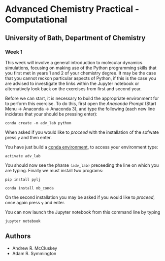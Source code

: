 # Advanced Chemistry Practical - Computational
## University of Bath, Department of Chemistry
### Week 1

This week will involve a general introduction to molecular dynamics simulations, focusing on making use of the Python programming skills that you first met in years 1 and 2 of your chemistry degree. It may be the case that you cannot reckon particular aspects of Python, if this is the case you are advised to investigate the links within the Jupyter notebook or alternatively look back on the exercises from first and second year.

Before we can start, it is necessary to build the appropriate environment for to perform this exercise. To do this, first open the *Anaconda Prompt* (Start Menu -> Anaconda -> Anaconda 3), and type the following (each new line incidates that your should be pressing enter):

```
conda create -n adv_lab python
```

When asked if you would like to *proceed* with the installation of the sofwate press `y` and then enter.

You have just build a [conda environment](https://conda.io/docs/user-guide/tasks/manage-environments.html), to access your environment type:

```
activate adv_lab
```

You should now see the pharse `(adv_lab)` preceeding the line on which you are typing. Finally we must install two programs:

```
pip install pylj

conda install nb_conda
```

On the second installation you may be asked if you would like to *proceed*, once again press `y` and enter.

You can now launch the Jupyter notebook from this command line by typing

```
jupyter notebook
```

## Authors

- Andrew R. McCluskey
- Adam R. Symmington
